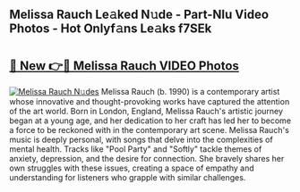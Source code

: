 ## Melissa Rauch Le𝚊ked N𝚞de - Part-NIu Video Photos - Hot Onlyf𝚊ns Le𝚊ks f7SEk

# <h2><a href="http://ab97393.deff.icu/?id=Melissa+Rauch">🔗 New 👉🔴 Melissa Rauch VIDEO Photos</a></h2>

[![Melissa Rauch N𝚞des](https://i.imgur.com/rIISA9y.gif)](http://ab97393.deff.icu/?id=Melissa+Rauch)
Melissa Rauch (b. 1990) is a contemporary artist whose innovative and thought-provoking works have captured the attention of the art world. Born in London, England, Melissa Rauch's artistic journey began at a young age, and her dedication to her craft has led her to become a force to be reckoned with in the contemporary art scene. Melissa Rauch's music is deeply personal, with songs that delve into the complexities of mental health. Tracks like "Pool Party" and "Softly" tackle themes of anxiety, depression, and the desire for connection. She bravely shares her own struggles with these issues, creating a space of empathy and understanding for listeners who grapple with similar challenges.
